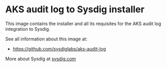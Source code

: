 # AKS audit log to Sysdig installer

This image contains the installer and all its requisites for the AKS audit log integration to Sysdig.

See all information about this image at: 
 * https://github.com/sysdiglabs/aks-audit-log

More about Sysdig at [sysdig.com](https://sysdig.com)
